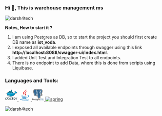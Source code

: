 <h3>Hi 👋, This is warehouse management ms</h3>

<p align="left"> <img src="https://komarev.com/ghpvc/?username=darsh4tech&label=Profile%20views&color=0e75b6&style=flat" alt="darsh4tech" /> </p>

**Notes, How to start it ?**
  1) I am using Postgres as DB, so to start the project you should first create DB name as **iot_voda**.
  2) I exposed all available endpoints through swagger using this link **http://localhost:8088/swagger-ui/index.html**.
  3) I added Unit Test and Integration Test to all endpoints.
  4) There is no endpoint to add Data, where this is done from scripts using Liquibase.
  
<p align="left">
</p>

<h3 align="left">Languages and Tools:</h3>
<p align="left"> <a href="https://www.docker.com/" target="_blank" rel="noreferrer"> <img src="https://raw.githubusercontent.com/devicons/devicon/master/icons/docker/docker-original-wordmark.svg" alt="docker" width="40" height="40"/> </a> <a href="https://www.java.com" target="_blank" rel="noreferrer"> <img src="https://raw.githubusercontent.com/devicons/devicon/master/icons/java/java-original.svg" alt="java" width="40" height="40"/> </a> <a href="https://www.postgresql.org" target="_blank" rel="noreferrer"> <img src="https://raw.githubusercontent.com/devicons/devicon/master/icons/postgresql/postgresql-original-wordmark.svg" alt="postgresql" width="40" height="40"/> </a> <a href="https://spring.io/" target="_blank" rel="noreferrer"> <img src="https://www.vectorlogo.zone/logos/springio/springio-icon.svg" alt="spring" width="40" height="40"/> </a> </p>

<p><img align="center" src="https://github-readme-stats.vercel.app/api/top-langs?username=darsh4tech&show_icons=true&locale=en&layout=compact" alt="darsh4tech" /></p>
